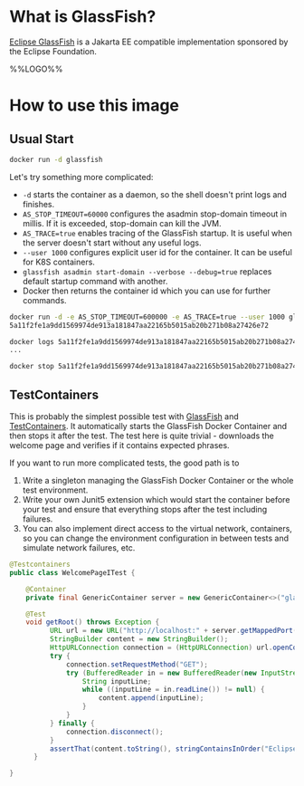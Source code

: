 # What is GlassFish?

[Eclipse GlassFish](https://projects.eclipse.org/projects/ee4j.glassfish) is a Jakarta EE compatible implementation sponsored by the Eclipse Foundation.

%%LOGO%%

# How to use this image

## Usual Start

```bash
docker run -d glassfish
```

Let's try something more complicated:

-	`-d` starts the container as a daemon, so the shell doesn't print logs and finishes.
-	`AS_STOP_TIMEOUT=60000` configures the asadmin stop-domain timeout in millis. If it is exceeded, stop-domain can kill the JVM.
-	`AS_TRACE=true` enables tracing of the GlassFish startup. It is useful when the server doesn't start without any useful logs.
-	`--user 1000` configures explicit user id for the container. It can be useful for K8S containers.
-	`glassfish asadmin start-domain --verbose --debug=true` replaces default startup command with another.
-	Docker then returns the container id which you can use for further commands.

```bash
docker run -d -e AS_STOP_TIMEOUT=600000 -e AS_TRACE=true --user 1000 glassfish asadmin start-domain --verbose --debug=true
5a11f2fe1a9dd1569974de913a181847aa22165b5015ab20b271b08a27426e72

docker logs 5a11f2fe1a9dd1569974de913a181847aa22165b5015ab20b271b08a27426e72
...

docker stop 5a11f2fe1a9dd1569974de913a181847aa22165b5015ab20b271b08a27426e72
```

## TestContainers

This is probably the simplest possible test with [GlassFish](https://glassfish.org/) and [TestContainers](https://www.testcontainers.org/). It automatically starts the GlassFish Docker Container and then stops it after the test. The test here is quite trivial - downloads the welcome page and verifies if it contains expected phrases.

If you want to run more complicated tests, the good path is to

1.	Write a singleton managing the GlassFish Docker Container or the whole test environment.
2.	Write your own Junit5 extension which would start the container before your test and ensure that everything stops after the test including failures.
3.	You can also implement direct access to the virtual network, containers, so you can change the environment configuration in between tests and simulate network failures, etc.

```java
@Testcontainers
public class WelcomePageITest {

    @Container
    private final GenericContainer server = new GenericContainer<>("glassfish:7.0.3").withExposedPorts(8080);

    @Test
    void getRoot() throws Exception {
          URL url = new URL("http://localhost:" + server.getMappedPort(8080) + "/");
          StringBuilder content = new StringBuilder();
          HttpURLConnection connection = (HttpURLConnection) url.openConnection();
          try {
              connection.setRequestMethod("GET");
              try (BufferedReader in = new BufferedReader(new InputStreamReader(connection.getInputStream()))) {
                  String inputLine;
                  while ((inputLine = in.readLine()) != null) {
                      content.append(inputLine);
                  }
              }
          } finally {
              connection.disconnect();
          }
          assertThat(content.toString(), stringContainsInOrder("Eclipse GlassFish", "index.html", "production-quality"));
      }

}
```
